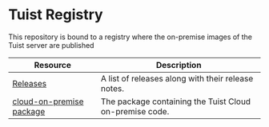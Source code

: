 # Tuist Registry

This repository is bound to a registry where the on-premise images of the Tuist server are published

| Resource | Description |
| ---- | --- |
| [Releases](https://github.com/tuist/cloud-on-premise/releases) | A list of releases along with their release notes. |
| [cloud-on-premise package](https://github.com/tuist/cloud-on-premise/pkgs/container/cloud-on-premise) | The package containing the Tuist Cloud on-premise code. |

